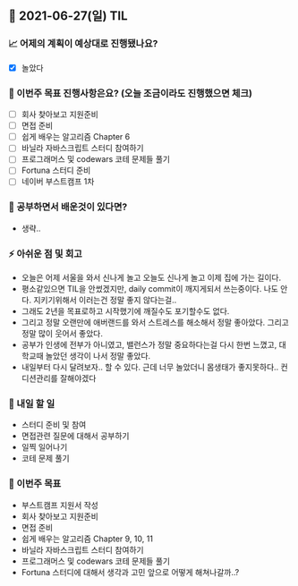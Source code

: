 ## 📆 2021-06-27(일) TIL

### 📈 어제의 계획이 예상대로 진행됐나요?
- [x] 놀았다

### 🦄 이번주 목표 진행사항은요? (오늘 조금이라도 진행했으면 체크)
- [ ] 회사 찾아보고 지원준비
- [ ] 면접 준비
- [ ] 쉽게 배우는 알고리즘 Chapter 6
- [ ] 바닐라 자바스크립트 스터디 참여하기
- [ ] 프로그래머스 및 codewars 코테 문제들 풀기
- [ ] Fortuna 스터디 준비
- [ ] 네이버 부스트캠프 1차

### 🤔 공부하면서 배운것이 있다면?
- 생략..

### ⚡ 아쉬운 점 및 회고
- 오늘은 어제 서울을 와서 신나게 놀고 오늘도 신나게 놀고 이제 집에 가는 길이다.
- 평소같있으면 TIL을 안썼겠지만, daily commit이 깨지게되서 쓰는중이다. 나도 안다. 지키기위해서 이러는건 정말 좋지 않다는걸..
- 그래도 2년을 목표로하고 시작했기에 깨질수도 포기할수도 없다.
- 그리고 정말 오랜만에 애버랜드를 와서 스트레스를 해소해서 정말 좋아았다. 그리고 정말 많이 웃어서 좋았다.
- 공부가 인생에 전부가 아니였고, 밸런스가 정말 중요하다는걸 다시 한번 느꼈고, 대학교때 놀았던 생각이 나서 정말 좋았다.
- 내일부터 다시 달려보자.. 할 수 있다. 근데 너무 놀았더니 몸생태가 좋지못하다.. 컨디션관리를 잘해야겠다

### 🚀 내일 할 일
- 스터디 준비 및 참여
- 면접관련 질문에 대해서 공부하기
- 일찍 일어나기
- 코테 문제 풀기

### 🎯 이번주 목표
- 부스트캠프 지원서 작성
- 회사 찾아보고 지원준비
- 면접 준비
- 쉽게 배우는 알고리즘 Chapter 9, 10, 11
- 바닐라 자바스크립트 스터디 참여하기
- 프로그래머스 및 codewars 코테 문제들 풀기
- Fortuna 스터디에 대해서 생각과 고민 앞으로 어떻게 해쳐나갈까..?
